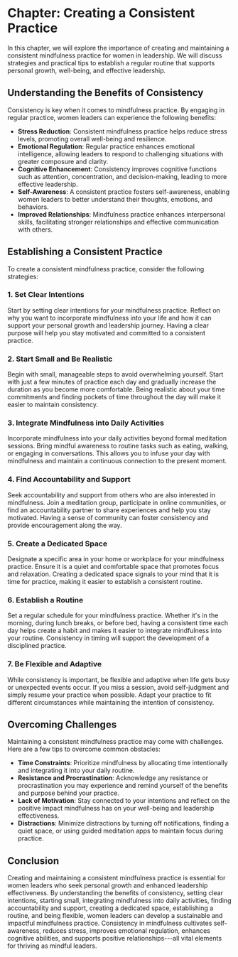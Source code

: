 Chapter: Creating a Consistent Practice
=======================================

In this chapter, we will explore the importance of creating and maintaining a consistent mindfulness practice for women in leadership. We will discuss strategies and practical tips to establish a regular routine that supports personal growth, well-being, and effective leadership.

Understanding the Benefits of Consistency
-----------------------------------------

Consistency is key when it comes to mindfulness practice. By engaging in regular practice, women leaders can experience the following benefits:

* **Stress Reduction**: Consistent mindfulness practice helps reduce stress levels, promoting overall well-being and resilience.
* **Emotional Regulation**: Regular practice enhances emotional intelligence, allowing leaders to respond to challenging situations with greater composure and clarity.
* **Cognitive Enhancement**: Consistency improves cognitive functions such as attention, concentration, and decision-making, leading to more effective leadership.
* **Self-Awareness**: A consistent practice fosters self-awareness, enabling women leaders to better understand their thoughts, emotions, and behaviors.
* **Improved Relationships**: Mindfulness practice enhances interpersonal skills, facilitating stronger relationships and effective communication with others.

Establishing a Consistent Practice
----------------------------------

To create a consistent mindfulness practice, consider the following strategies:

### 1. Set Clear Intentions

Start by setting clear intentions for your mindfulness practice. Reflect on why you want to incorporate mindfulness into your life and how it can support your personal growth and leadership journey. Having a clear purpose will help you stay motivated and committed to a consistent practice.

### 2. Start Small and Be Realistic

Begin with small, manageable steps to avoid overwhelming yourself. Start with just a few minutes of practice each day and gradually increase the duration as you become more comfortable. Being realistic about your time commitments and finding pockets of time throughout the day will make it easier to maintain consistency.

### 3. Integrate Mindfulness into Daily Activities

Incorporate mindfulness into your daily activities beyond formal meditation sessions. Bring mindful awareness to routine tasks such as eating, walking, or engaging in conversations. This allows you to infuse your day with mindfulness and maintain a continuous connection to the present moment.

### 4. Find Accountability and Support

Seek accountability and support from others who are also interested in mindfulness. Join a meditation group, participate in online communities, or find an accountability partner to share experiences and help you stay motivated. Having a sense of community can foster consistency and provide encouragement along the way.

### 5. Create a Dedicated Space

Designate a specific area in your home or workplace for your mindfulness practice. Ensure it is a quiet and comfortable space that promotes focus and relaxation. Creating a dedicated space signals to your mind that it is time for practice, making it easier to establish a consistent routine.

### 6. Establish a Routine

Set a regular schedule for your mindfulness practice. Whether it's in the morning, during lunch breaks, or before bed, having a consistent time each day helps create a habit and makes it easier to integrate mindfulness into your routine. Consistency in timing will support the development of a disciplined practice.

### 7. Be Flexible and Adaptive

While consistency is important, be flexible and adaptive when life gets busy or unexpected events occur. If you miss a session, avoid self-judgment and simply resume your practice when possible. Adapt your practice to fit different circumstances while maintaining the intention of consistency.

Overcoming Challenges
---------------------

Maintaining a consistent mindfulness practice may come with challenges. Here are a few tips to overcome common obstacles:

* **Time Constraints**: Prioritize mindfulness by allocating time intentionally and integrating it into your daily routine.
* **Resistance and Procrastination**: Acknowledge any resistance or procrastination you may experience and remind yourself of the benefits and purpose behind your practice.
* **Lack of Motivation**: Stay connected to your intentions and reflect on the positive impact mindfulness has on your well-being and leadership effectiveness.
* **Distractions**: Minimize distractions by turning off notifications, finding a quiet space, or using guided meditation apps to maintain focus during practice.

Conclusion
----------

Creating and maintaining a consistent mindfulness practice is essential for women leaders who seek personal growth and enhanced leadership effectiveness. By understanding the benefits of consistency, setting clear intentions, starting small, integrating mindfulness into daily activities, finding accountability and support, creating a dedicated space, establishing a routine, and being flexible, women leaders can develop a sustainable and impactful mindfulness practice. Consistency in mindfulness cultivates self-awareness, reduces stress, improves emotional regulation, enhances cognitive abilities, and supports positive relationships---all vital elements for thriving as mindful leaders.
